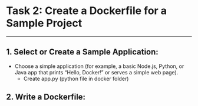 # Task 2: Create a Dockerfile for a Sample Project
---
## 1. Select or Create a Sample Application:
- Choose a simple application (for example, a basic Node.js, Python, or Java app that prints “Hello, Docker!” or serves a simple web page).
    - Create app.py (python file in docker folder)
## 2. Write a Dockerfile:
